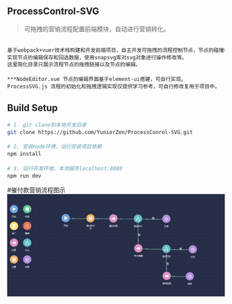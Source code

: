 ## ProcessControl-SVG

> 可拖拽的营销流程配置前端模块，自动进行营销转化。


``` bash

基于webpack+vuer技术栈构建和开发前端项目，自主开发可拖拽的流程控制节点，节点的碰撞检测和上下级关联及数据的绑定，
实现节点的编辑保存和回选数据，使用snapsvg库对svg对象进行操作修改等。
这里简化目录只展示流程节点的拖拽链接以及节点的编辑。

***NodeEditor.vue 节点的编辑界面基于element-ui搭建，可自行实现。
ProcessSVG.js 流程的初始化和拖拽逻辑实现仅提供学习参考，可自行修改复用于项目中。


```

## Build Setup

``` bash
# 1. git clone到本地开发目录
git clone https://github.com/YuniorZen/ProcessConrol-SVG.git

# 2. 安装node环境，运行安装项目依赖
npm install

# 3. 运行开发环境，本地服务localhost:8080
npm run dev
```

#催付款营销流程图示
![催付款营销流程](https://raw.githubusercontent.com/YuniorZen/ProcessConrol-SVG/master/demo/process-demo.png)
